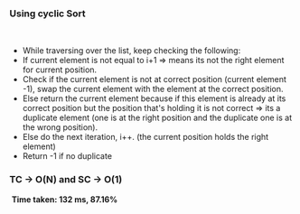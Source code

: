 ### Using cyclic Sort
​
- While traversing over the list, keep checking the following:
- If current element is not equal to i+1 => means its not the right element for current position.
- Check if the current element is not at correct position (current element -1), swap the current element with the element at the correct position.
- Else return the current element because if this element is already at its correct position but the position that's holding it is not correct => its a duplicate element (one is at the right position and the duplicate one is at the wrong position).
- Else do the next iteration, i++. (the current position holds the right element)
- Return -1 if no duplicate
​
### TC -> O(N) and SC -> O(1)
​
**Time taken: 132 ms, 87.16%**

​
